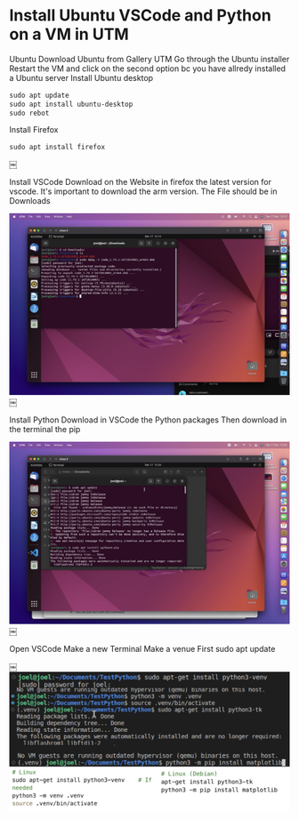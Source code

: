 # Install Ubuntu VSCode and Python on a VM in UTM

Ubuntu
Download Ubuntu from Gallery UTM
Go through the Ubuntu installer
Restart the VM and click on the second option bc you have allredy installed a Ubuntu server
Install Ubuntu desktop

```shell
sudo apt update
sudo apt install ubuntu-desktop
sudo rebot
```

Install Firefox

```shell
sudo apt install firefox
```


￼

Install VSCode
Download on the Website in firefox the latest version for vscode. It's important to download the arm version.
The File should be in Downloads


![alt text](<images/Pasted Graphic 30.png>)
￼

Install Python
Download in VSCode the Python packages
Then download in the terminal the pip

![alt text](<images/Pasted Graphic 31.png>)￼

Open VSCode
Make a new Terminal
Make a venue
First sudo apt update

￼
![alt text](<images/Reading package lists..png>)